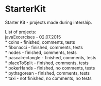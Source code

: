 # StarterKit  
Starter Kit - projects made during intership.  
  
List of projects:  
javaExcercises - 02.07.2015  
	* coins - finished, comments, tests  
	* fibonacci - finished, comments, tests  
	* nodes - finished, comments, tests  
	* pascalrectangle - finished, comments, tests  
	* placeToSplit - finished, comments, tests  
	* pokerHands - finished, no comments, tests  
	* pythagorean - finished, comments, tests  
	* taxi - not finished, no comments, no tests  
